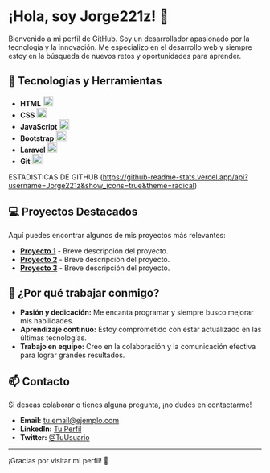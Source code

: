 # ¡Hola, soy Jorge221z! 👋

Bienvenido a mi perfil de GitHub. Soy un desarrollador apasionado por la tecnología y la innovación. Me especializo en el desarrollo web y siempre estoy en la búsqueda de nuevos retos y oportunidades para aprender.

## 🚀 Tecnologías y Herramientas

- **HTML** <img src="https://cdn.jsdelivr.net/gh/devicons/devicon/icons/html5/html5-original.svg" alt="HTML" width="20" height="20">
- **CSS** <img src="https://cdn.jsdelivr.net/gh/devicons/devicon/icons/css3/css3-original.svg" alt="CSS" width="20" height="20">
- **JavaScript** <img src="https://cdn.jsdelivr.net/gh/devicons/devicon/icons/javascript/javascript-original.svg" alt="JavaScript" width="20" height="20">
- **Bootstrap** <img src="https://cdn.jsdelivr.net/gh/devicons/devicon/icons/bootstrap/bootstrap-plain.svg" alt="Bootstrap" width="20" height="20">
- **Laravel** <img src="https://cdn.jsdelivr.net/gh/devicons/devicon/icons/laravel/laravel-plain.svg" alt="Laravel" width="20" height="20">
- **Git** <img src="https://cdn.jsdelivr.net/gh/devicons/devicon/icons/git/git-original.svg" alt="Git" width="20" height="20">

ESTADISTICAS DE GITHUB
(https://github-readme-stats.vercel.app/api?username=Jorge221z&show_icons=true&theme=radical)

## 💻 Proyectos Destacados

Aquí puedes encontrar algunos de mis proyectos más relevantes:

- [**Proyecto 1**](#) - Breve descripción del proyecto.
- [**Proyecto 2**](#) - Breve descripción del proyecto.
- [**Proyecto 3**](#) - Breve descripción del proyecto.

## 🤝 ¿Por qué trabajar conmigo?

- **Pasión y dedicación:** Me encanta programar y siempre busco mejorar mis habilidades.
- **Aprendizaje continuo:** Estoy comprometido con estar actualizado en las últimas tecnologías.
- **Trabajo en equipo:** Creo en la colaboración y la comunicación efectiva para lograr grandes resultados.

## 📫 Contacto

Si deseas colaborar o tienes alguna pregunta, ¡no dudes en contactarme!

- **Email:** [tu.email@ejemplo.com](mailto:tu.email@ejemplo.com)
- **LinkedIn:** [Tu Perfil](#)
- **Twitter:** [@TuUsuario](#)

---

¡Gracias por visitar mi perfil! 🎉

